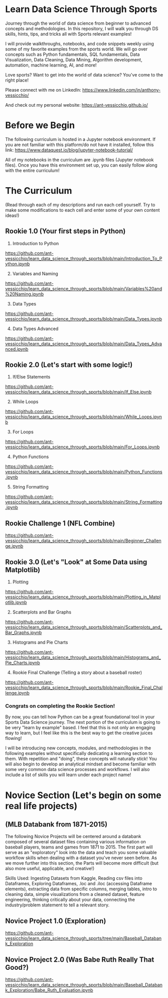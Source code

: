 # Learn Data Science Through Sports

Journey through the world of data science from beginner to advanced concepts and methodologies. In this repository, I will walk you through DS skills, hints, tips, and tricks all with Sports relevant examples! 

I will provide walkthroughs, notebooks, and code snippets weekly using some of my favorite examples from the sports world. We will go over concepts such as Python fundamentals, SQL fundamentals, Data Visualization, Data Cleaning, Data Mining, Algorithm development, automation, machine learning, AI, and more!

Love sports? Want to get into the world of data science? You've come to the right place!

Please connect with me on LinkedIn: https://www.linkedin.com/in/anthony-vessicchio/

And check out my personal website: https://ant-vessicchio.github.io/

# Before we Begin 

The following curriculum is hosted in a Jupyter notebook environment. If you are not familiar with this platform/do not have it installed, follow this link:
https://www.dataquest.io/blog/jupyter-notebook-tutorial/

All of my notebooks in the curriculum are .ipynb files (Jupyter notebook files). Once you have this environment set up, you can easily follow along with the entire curriculum!


# The Curriculum 
(Read through each of my descriptions and run each cell yourself. Try to make some modifications to each cell and enter some of your own content ideas!)

## Rookie 1.0 (Your first steps in Python)


1. Introduction to Python

https://github.com/ant-vessicchio/learn_data_science_through_sports/blob/main/Introduction_To_Python.ipynb

2. Variables and Naming

https://github.com/ant-vessicchio/learn_data_science_through_sports/blob/main/Variables%20and%20Naming.ipynb

3. Data Types

https://github.com/ant-vessicchio/learn_data_science_through_sports/blob/main/Data_Types.ipynb

4. Data Types Advanced

https://github.com/ant-vessicchio/learn_data_science_through_sports/blob/main/Data_Types_Advanced.ipynb


## Rookie 2.0 (Let's start with some logic!)

1. If/Else Statements

https://github.com/ant-vessicchio/learn_data_science_through_sports/blob/main/If_Else.ipynb

2. While Loops

https://github.com/ant-vessicchio/learn_data_science_through_sports/blob/main/While_Loops.ipynb

3. For Loops

https://github.com/ant-vessicchio/learn_data_science_through_sports/blob/main/For_Loops.ipynb

4. Python Functions

https://github.com/ant-vessicchio/learn_data_science_through_sports/blob/main/Python_Functions.ipynb

5. String Formatting

https://github.com/ant-vessicchio/learn_data_science_through_sports/blob/main/String_Formatting.ipynb

## Rookie Challenge 1 (NFL Combine)

https://github.com/ant-vessicchio/learn_data_science_through_sports/blob/main/Beginner_Challenge.ipynb



## Rookie 3.0 (Let's "Look" at Some Data using Matplotlib)

1. Plotting

https://github.com/ant-vessicchio/learn_data_science_through_sports/blob/main/Plotting_in_Matplotlib.ipynb

2. Scatterplots and Bar Graphs

https://github.com/ant-vessicchio/learn_data_science_through_sports/blob/main/Scatterplots_and_Bar_Graphs.ipynb

3. Histograms and Pie Charts

https://github.com/ant-vessicchio/learn_data_science_through_sports/blob/main/Histograms_and_Pie_Charts.ipynb

4. Rookie Final Challenge (Telling a story about a baseball roster)

https://github.com/ant-vessicchio/learn_data_science_through_sports/blob/main/Rookie_Final_Challenge.ipynb


### Congrats on completing the Rookie Section! 

By now, you can tell how Python can be a great foundational tool in your Sports Data Science journey. The next portion of the curriculum is going to be very "learn by example" based. I feel that this is not only an engaging way to learn, but I feel like this is the best way to get the creative juices flowing! 

I will be introducing new concepts, modules, and methodologies in the following examples without specifically dedicating a learning section to them. With repetition and "doing", these concepts will naturally stick! You will also begin to develop an analytical mindset and become familiar with some very common data science processes and workflows. I will also include a list of skills you will learn under each project name!

# Novice Section (Let's begin on some real life projects)

## (MLB Databank from 1871-2015)
The following Novice Projects will be centered around a databank composed of several dataset files containing various information on baseball players, teams and games from 1871 to 2015. The first part will serve as an "exploratory" look into the data and teach you some valuable workflow skills when dealing with a dataset you've never seen before. As we move further into this section, the Parts will become more difficult (but also more useful, applicable, and creative!)

Skills Used: Ingesting Datasets from Kaggle, Reading csv files into Dataframes, Exploring Dataframes, .loc and .iloc (accessing Dataframe elements), extracting data from specific columns, merging tables, intro to cleaning data, simple visualizations from a cleaned dataset, feature engineering, thinking critically about your data, connecting the industry/problem statement to tell a relevant story.

## Novice Project 1.0 (Exploration)

https://github.com/ant-vessicchio/learn_data_science_through_sports/tree/main/Baseball_Databank_Exploration


## Novice Project 2.0 (Was Babe Ruth Really That Good?)

https://github.com/ant-vessicchio/learn_data_science_through_sports/blob/main/Baseball_Databank_Exploration/Babe_Ruth_Evaluation.ipynb 

